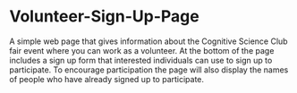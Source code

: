 # Volunteer-Sign-Up-Page
A simple web page that gives information about the Cognitive Science Club fair event where you can work as a volunteer. 
At the bottom of the page includes a sign up form that interested individuals can use to sign up to participate. 
To encourage participation the page will also display the names of people who have already signed up to participate.
